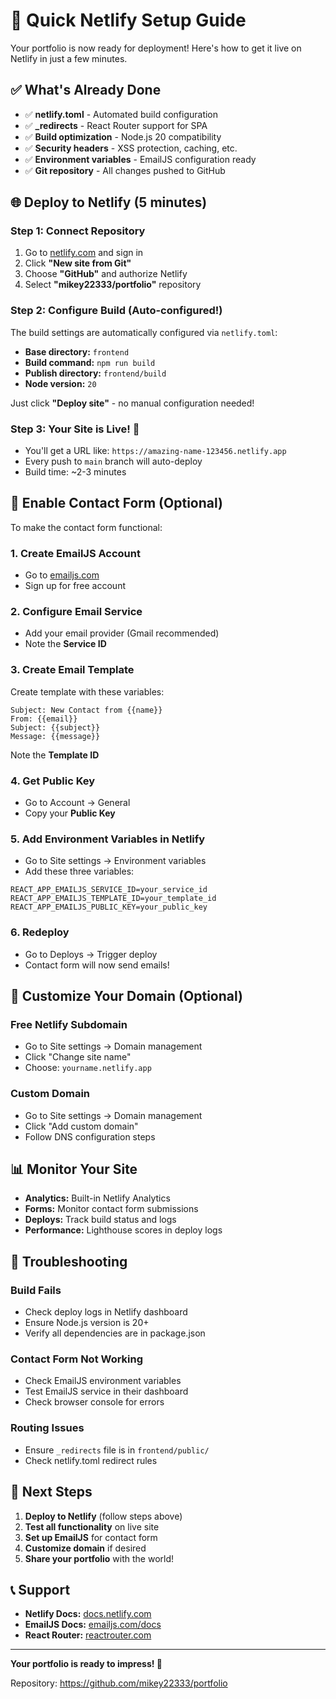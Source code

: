 # 🚀 Quick Netlify Setup Guide

Your portfolio is now ready for deployment! Here's how to get it live on Netlify in just a few minutes.

## ✅ What's Already Done

- ✅ **netlify.toml** - Automated build configuration
- ✅ **_redirects** - React Router support for SPA
- ✅ **Build optimization** - Node.js 20 compatibility
- ✅ **Security headers** - XSS protection, caching, etc.
- ✅ **Environment variables** - EmailJS configuration ready
- ✅ **Git repository** - All changes pushed to GitHub

## 🌐 Deploy to Netlify (5 minutes)

### Step 1: Connect Repository
1. Go to [netlify.com](https://netlify.com) and sign in
2. Click **"New site from Git"**
3. Choose **"GitHub"** and authorize Netlify
4. Select **"mikey22333/portfolio"** repository

### Step 2: Configure Build (Auto-configured!)
The build settings are automatically configured via `netlify.toml`:
- **Base directory:** `frontend`
- **Build command:** `npm run build`
- **Publish directory:** `frontend/build`
- **Node version:** `20`

Just click **"Deploy site"** - no manual configuration needed!

### Step 3: Your Site is Live! 🎉
- You'll get a URL like: `https://amazing-name-123456.netlify.app`
- Every push to `main` branch will auto-deploy
- Build time: ~2-3 minutes

## 📧 Enable Contact Form (Optional)

To make the contact form functional:

### 1. Create EmailJS Account
- Go to [emailjs.com](https://www.emailjs.com/)
- Sign up for free account

### 2. Configure Email Service
- Add your email provider (Gmail recommended)
- Note the **Service ID**

### 3. Create Email Template
Create template with these variables:
```
Subject: New Contact from {{name}}
From: {{email}}
Subject: {{subject}}
Message: {{message}}
```
Note the **Template ID**

### 4. Get Public Key
- Go to Account → General
- Copy your **Public Key**

### 5. Add Environment Variables in Netlify
- Go to Site settings → Environment variables
- Add these three variables:
```
REACT_APP_EMAILJS_SERVICE_ID=your_service_id
REACT_APP_EMAILJS_TEMPLATE_ID=your_template_id  
REACT_APP_EMAILJS_PUBLIC_KEY=your_public_key
```

### 6. Redeploy
- Go to Deploys → Trigger deploy
- Contact form will now send emails!

## 🎨 Customize Your Domain (Optional)

### Free Netlify Subdomain
- Go to Site settings → Domain management
- Click "Change site name"
- Choose: `yourname.netlify.app`

### Custom Domain
- Go to Site settings → Domain management
- Click "Add custom domain"
- Follow DNS configuration steps

## 📊 Monitor Your Site

- **Analytics:** Built-in Netlify Analytics
- **Forms:** Monitor contact form submissions
- **Deploys:** Track build status and logs
- **Performance:** Lighthouse scores in deploy logs

## 🔧 Troubleshooting

### Build Fails
- Check deploy logs in Netlify dashboard
- Ensure Node.js version is 20+
- Verify all dependencies are in package.json

### Contact Form Not Working
- Check EmailJS environment variables
- Test EmailJS service in their dashboard
- Check browser console for errors

### Routing Issues
- Ensure `_redirects` file is in `frontend/public/`
- Check netlify.toml redirect rules

## 🚀 Next Steps

1. **Deploy to Netlify** (follow steps above)
2. **Test all functionality** on live site
3. **Set up EmailJS** for contact form
4. **Customize domain** if desired
5. **Share your portfolio** with the world!

## 📞 Support

- **Netlify Docs:** [docs.netlify.com](https://docs.netlify.com)
- **EmailJS Docs:** [emailjs.com/docs](https://www.emailjs.com/docs/)
- **React Router:** [reactrouter.com](https://reactrouter.com)

---

**Your portfolio is ready to impress! 🌟**

Repository: https://github.com/mikey22333/portfolio

